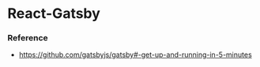# React-Gatsby

### Reference 

- https://github.com/gatsbyjs/gatsby#-get-up-and-running-in-5-minutes
